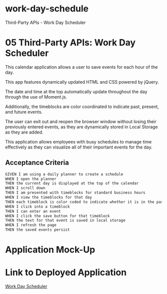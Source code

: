 # work-day-schedule
Third-Party APIs - Work Day Scheduler

# 05 Third-Party APIs: Work Day Scheduler

This calendar application allows a user to save events for each hour of the day.

This app features dynamically updated HTML and CSS powered by jQuery. 

The date and time at the top automatically update throughout the day through the use of Moment.js.

Additionally, the timeblocks are color coordinated to indicate past, present, and future events. 

The user can exit out and reopen the browser window without losing their previously entered events, as they are dynamically stored in Local Storage as they are added. 

This application allows employees with busy schedules to manage time effectively as they can visualize all of their important events for the day. 



## Acceptance Criteria

```md
GIVEN I am using a daily planner to create a schedule
WHEN I open the planner
THEN the current day is displayed at the top of the calendar
WHEN I scroll down
THEN I am presented with timeblocks for standard business hours
WHEN I view the timeblocks for that day
THEN each timeblock is color coded to indicate whether it is in the past, present, or future
WHEN I click into a timeblock
THEN I can enter an event
WHEN I click the save button for that timeblock
THEN the text for that event is saved in local storage
WHEN I refresh the page
THEN the saved events persist
```

# Application Mock-Up



# Link to Deployed Application 

[Work Day Scheduler](https://lindsfitz.github.io/work-day-schedule/)
